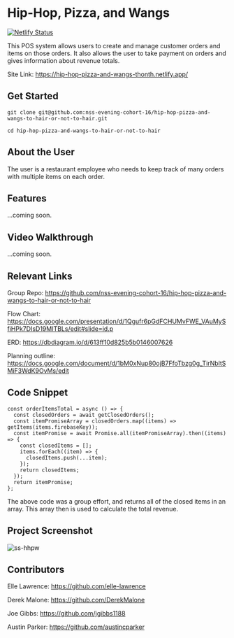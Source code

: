 # Hip-Hop, Pizza, and Wangs

[![Netlify Status](https://api.netlify.com/api/v1/badges/adc89a2e-4447-4647-94dc-82331f6a933c/deploy-status)](https://app.netlify.com/sites/hip-hop-pizza-and-wangs-thonth/deploys)

This POS system allows users to create and manage customer orders and items on those orders. It also allows the user to take payment on orders and gives information about revenue totals.

Site Link: https://hip-hop-pizza-and-wangs-thonth.netlify.app/

## Get Started 

```
git clone git@github.com:nss-evening-cohort-16/hip-hop-pizza-and-wangs-to-hair-or-not-to-hair.git

cd hip-hop-pizza-and-wangs-to-hair-or-not-to-hair
```

## About the User

The user is a restaurant employee who needs to keep track of many orders with multiple items on each order.

## Features 

...coming soon.

## Video Walkthrough

...coming soon.

## Relevant Links

Group Repo: https://github.com/nss-evening-cohort-16/hip-hop-pizza-and-wangs-to-hair-or-not-to-hair

Flow Chart: https://docs.google.com/presentation/d/1Qgufr6pGdFCHUMvFWE_VAuMySfiHPk7DIsD19MITBLs/edit#slide=id.p

ERD: https://dbdiagram.io/d/613ff10d825b5b0146007626

Planning outline: https://docs.google.com/document/d/1bM0xNup80ojB7FfoTbzg0g_TirNbltSMiF3WdK9OvMs/edit

## Code Snippet <!-- OPTIONAL, but doesn't hurt -->

```
const orderItemsTotal = async () => {
  const closedOrders = await getClosedOrders();
  const itemPromiseArray = closedOrders.map((items) => getItems(items.firebaseKey));
  const itemPromise = await Promise.all(itemPromiseArray).then((items) => {
    const closedItems = [];
    items.forEach((item) => {
      closedItems.push(...item);
    });
    return closedItems;
  });
  return itemPromise;
};
```

The above code was a group effort, and returns all of the closed items in an array. This array then is used to calculate the total revenue.

## Project Screenshot

![ss-hhpw](https://user-images.githubusercontent.com/70224936/134779574-d97f7f98-662d-49be-819f-49845ee1e538.png)

## Contributors

Elle Lawrence: https://github.com/elle-lawrence

Derek Malone: https://github.com/DerekMalone

Joe Gibbs: https://github.com/jgibbs1188

Austin Parker: https://github.com/austincparker
